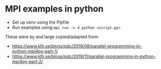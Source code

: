 # MPI examples in python
- Set up venv using the Pipfile
- Run examples using `mpi run -n 4 python <script.py>`

These were by and large copied/adapted from: 
- https://www.kth.se/blogs/pdc/2019/08/parallel-programming-in-python-mpi4py-part-1/
- https://www.kth.se/blogs/pdc/2019/11/parallel-programming-in-python-mpi4py-part-2/